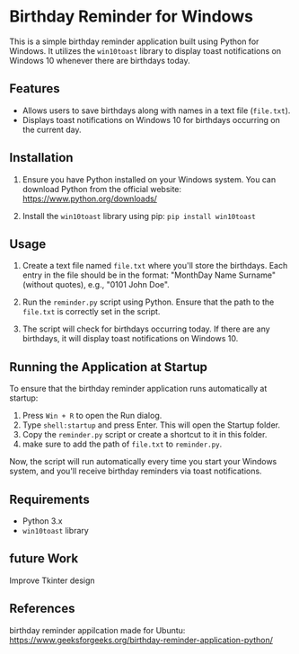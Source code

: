 # Birthday Reminder for Windows

This is a simple birthday reminder application built using Python for Windows. It utilizes the `win10toast` library to display toast notifications on Windows 10 whenever there are birthdays today.

## Features

- Allows users to save birthdays along with names in a text file (`file.txt`).
- Displays toast notifications on Windows 10 for birthdays occurring on the current day.

## Installation

1. Ensure you have Python installed on your Windows system. You can download Python from the official website: https://www.python.org/downloads/

2. Install the `win10toast` library using pip:
   ```pip install win10toast```

## Usage

1. Create a text file named `file.txt` where you'll store the birthdays. Each entry in the file should be in the format: "MonthDay Name Surname" (without quotes), e.g., "0101 John Doe".

2. Run the `reminder.py` script using Python. Ensure that the path to the `file.txt` is correctly set in the script.

3. The script will check for birthdays occurring today. If there are any birthdays, it will display toast notifications on Windows 10.

## Running the Application at Startup

To ensure that the birthday reminder application runs automatically at startup:

1. Press `Win + R` to open the Run dialog.
2. Type `shell:startup` and press Enter. This will open the Startup folder.
3. Copy the `reminder.py` script or create a shortcut to it in this folder.
4. make sure to add the path of `file.txt` to `reminder.py`.

Now, the script will run automatically every time you start your Windows system, and you'll receive birthday reminders via toast notifications.

## Requirements

- Python 3.x
- `win10toast` library

## future Work
Improve Tkinter design

## References
birthday reminder appilcation made for Ubuntu: https://www.geeksforgeeks.org/birthday-reminder-application-python/


